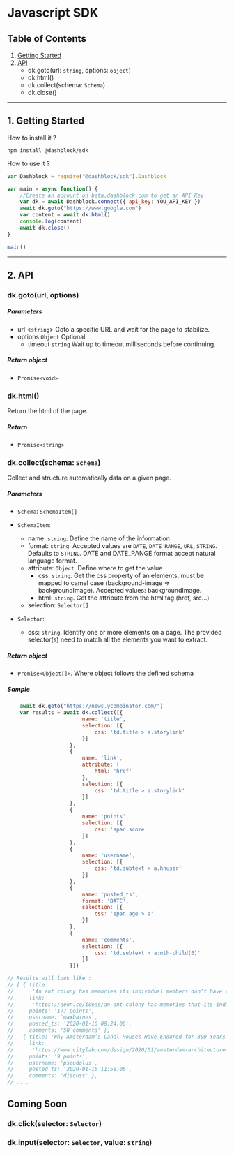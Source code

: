 # Javascript SDK

## Table of Contents
1. [Getting Started](#getting-started)
2. [API](#api)
    - dk.goto(url: `string`, options: `object`)
    - dk.html()
    - dk.collect(schema: `Schema`)
    - dk.close()

---

## 1. Getting Started

How to install it ?

```shell
npm install @dashblock/sdk
```

How to use it ?

```javascript
var Dashblock = require("@dashblock/sdk").Dashblock

var main = async function() {
    //Create an account on beta.dashblock.com to get an API Key
    var dk = await Dashblock.connect({ api_key: YOU_API_KEY })
    await dk.goto("https://www.google.com")
    var content = await dk.html()
    console.log(content)
    await dk.close()
}

main()
```

---

## 2. API
### __**dk.goto(url, options)**__
##### Parameters
- url <`string`> Goto a specific URL and wait for the page to stabilize.
- options `Object` Optional.
    - timeout `string` Wait up to timeout milliseconds before continuing.

##### Return object
- `Promise<void>`

### **dk.html()**
Return the html of the page.

##### Return
- `Promise<string>`

### **dk.collect(schema: `Schema`)**
Collect and structure automatically data on a given page.

##### Parameters
- `Schema`: `SchemaItem[]`
- `SchemaItem`:
    - name: `string`. Define the name of the information
    - format: `string`. Accepted values are `DATE`, `DATE_RANGE`, `URL`, `STRING`. Defaults to `STRING`. DATE and DATE_RANGE format accept natural language format.
    - attribute: `Object`. Define where to get the value
        - css: `string`. Get the css property of an elements, must be mapped to camel case (background-image => backgroundImage). Accepted values: backgroundImage.
        - html: `string`. Get the attribute from the html tag (href, src...)
    - selection: `Selector[]`

- `Selector`:
    - css: `string`. Identify one or more elements on a page. The provided selector(s) need to match all the elements you want to extract.

##### Return object
- `Promise<Object[]>`. Where object follows the defined schema

##### Sample
```javascript
    await dk.goto("https://news.ycombinator.com/")
    var results = await dk.collect([{
                        name: 'title',
                        selection: [{
                            css: 'td.title > a.storylink'
                        }]
                    }, 
                    {
                        name: 'link',
                        attribute: {
                            html: 'href'
                        },
                        selection: [{
                            css: 'td.title > a.storylink'
                        }]
                    },
                    {
                        name: 'points',
                        selection: [{
                            css: 'span.score'
                        }]
                    }, 
                    {
                        name: 'username',
                        selection: [{
                            css: 'td.subtext > a.hnuser'
                        }]
                    },
                    {
                        name: 'posted_ts',
                        format: 'DATE',
                        selection: [{
                            css: 'span.age > a'
                        }]
                    },
                    {
                        name: 'comments',
                        selection: [{
                            css: 'td.subtext > a:nth-child(6)'
                        }]
                    }])

// Results will look like :
// [ { title:
//      'An ant colony has memories its individual members don’t have (2019)',
//     link:
//      'https://aeon.co/ideas/an-ant-colony-has-memories-that-its-individual-members-dont-have',
//     points: '177 points',
//     username: 'maxbaines',
//     posted_ts: '2020-01-16 08:24:06',
//     comments: '58 comments' },
//   { title: 'Why Amsterdam’s Canal Houses Have Endured for 300 Years',
//     link:
//      'https://www.citylab.com/design/2020/01/amsterdam-architecture-history-canal-houses-urban-design/604921/',
//     points: '9 points',
//     username: 'pseudolus',
//     posted_ts: '2020-01-16 11:58:06',
//     comments: 'discuss' },
// ....
```

## Coming Soon

### **dk.click(selector: `Selector`)**
### **dk.input(selector: `Selector`, value: `string`)**